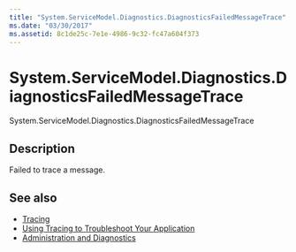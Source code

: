 ```yaml
---
title: "System.ServiceModel.Diagnostics.DiagnosticsFailedMessageTrace"
ms.date: "03/30/2017"
ms.assetid: 8c1de25c-7e1e-4986-9c32-fc47a604f373
---
```

# System.ServiceModel.Diagnostics.DiagnosticsFailedMessageTrace
System.ServiceModel.Diagnostics.DiagnosticsFailedMessageTrace  
  
## Description  
 Failed to trace a message.  
  
## See also

- [Tracing](index.md)
- [Using Tracing to Troubleshoot Your Application](using-tracing-to-troubleshoot-your-application.md)
- [Administration and Diagnostics](../index.md)
